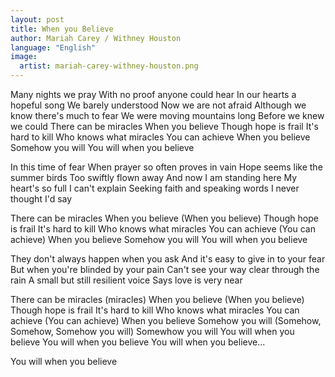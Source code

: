 ```yaml
---
layout: post
title: When you Believe
author: Mariah Carey / Withney Houston
language: "English"
image:
  artist: mariah-carey-withney-houston.png
---
```

Many nights we pray
With no proof anyone could hear
In our hearts a hopeful song
We barely understood
Now we are not afraid
Although we know there's much to fear
We were moving mountains long
Before we knew we could
There can be miracles
When you believe
Though hope is frail
It's hard to kill
Who knows what miracles
You can achieve
When you believe
Somehow you will
You will when you believe



In this time of fear
When prayer so often proves in vain
Hope seems like the summer birds
Too swiftly flown away
And now I am standing here
My heart's so full I can't explain
Seeking faith and speaking words
I never thought I'd say

There can be miracles
When you believe (When you believe)
Though hope is frail
It's hard to kill
Who knows what miracles
You can achieve (You can achieve)
When you believe
Somehow you will
You will when you believe

They don't always happen when you ask
And it's easy to give in to your fear
But when you're blinded by your pain
Can't see your way clear through the rain
A small but still resilient voice
Says love is very near

There can be miracles (miracles)
When you believe (When you believe)
Though hope is frail
It's hard to kill
Who knows what miracles
You can achieve (You can achieve)
When you believe
Somehow you will (Somehow, Somehow, Somehow you will)
Somewhow you will
You will when you believe
You will when you believe
You will when you believe...

You will when you believe

